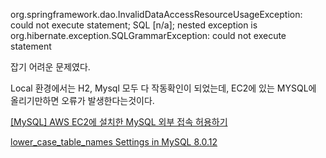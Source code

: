 org.springframework.dao.InvalidDataAccessResourceUsageException: could not execute statement; SQL [n/a]; nested exception is org.hibernate.exception.SQLGrammarException: could not execute statement

잡기 어려운 문제였다.

Local 환경에서는 H2, Mysql 모두 다 작동확인이 되었는데, EC2에 있는 MYSQL에 올리기만하면 오류가 발생한다는것이다.

[](https://2vup.com/ubuntu-remove-mysql/)

[[MySQL] AWS EC2에 설치한 MySQL 외부 접속 허용하기](https://kingofbackend.tistory.com/195)

[lower_case_table_names Settings in MySQL 8.0.12](https://stackoverflow.com/questions/51803216/lower-case-table-names-settings-in-mysql-8-0-12)

